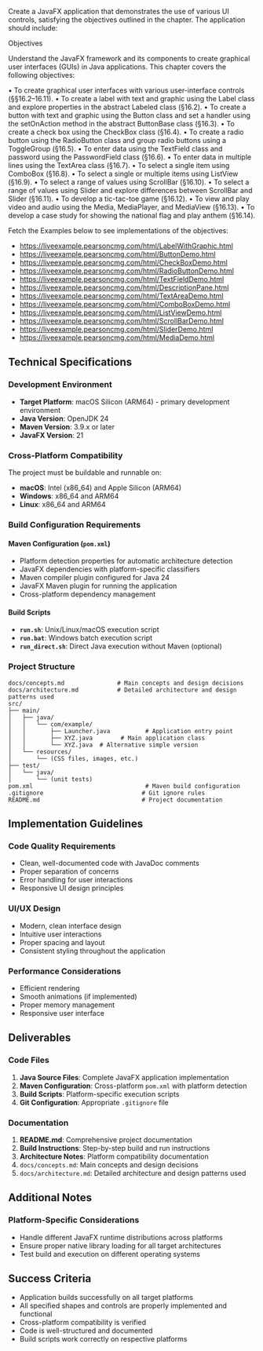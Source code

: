 Create a JavaFX application that demonstrates the use of various UI controls, satisfying the objectives outlined in the chapter. The application should include:

Objectives

Understand the JavaFX framework and its components to create graphical user interfaces (GUIs) in Java applications. This chapter covers the following objectives:

• To create graphical user interfaces with various user-interface controls (§§16.2–16.11).
• To create a label with text and graphic using the Label class and explore properties in the abstract Labeled class (§16.2).
• To create a button with text and graphic using the Button class and set a handler using the setOnAction method in the abstract ButtonBase class (§16.3).
• To create a check box using the CheckBox class (§16.4).
• To create a radio button using the RadioButton class and group radio buttons using a ToggleGroup (§16.5).
• To enter data using the TextField class and password using the PasswordField class (§16.6).
• To enter data in multiple lines using the TextArea class (§16.7).
• To select a single item using ComboBox (§16.8).
• To select a single or multiple items using ListView (§16.9).
• To select a range of values using ScrollBar (§16.10).
• To select a range of values using Slider and explore differences between ScrollBar and Slider (§16.11).
• To develop a tic-tac-toe game (§16.12).
• To view and play video and audio using the Media, MediaPlayer, and MediaView (§16.13).
• To develop a case study for showing the national flag and play anthem (§16.14).

Fetch the Examples below to see implementations of the objectives:
- https://liveexample.pearsoncmg.com/html/LabelWithGraphic.html
- https://liveexample.pearsoncmg.com/html/ButtonDemo.html
- https://liveexample.pearsoncmg.com/html/CheckBoxDemo.html
- https://liveexample.pearsoncmg.com/html/RadioButtonDemo.html
- https://liveexample.pearsoncmg.com/html/TextFieldDemo.html
- https://liveexample.pearsoncmg.com/html/DescriptionPane.html
- https://liveexample.pearsoncmg.com/html/TextAreaDemo.html
- https://liveexample.pearsoncmg.com/html/ComboBoxDemo.html
- https://liveexample.pearsoncmg.com/html/ListViewDemo.html
- https://liveexample.pearsoncmg.com/html/ScrollBarDemo.html
- https://liveexample.pearsoncmg.com/html/SliderDemo.html
- https://liveexample.pearsoncmg.com/html/MediaDemo.html

## Technical Specifications

### Development Environment

- **Target Platform**: macOS Silicon (ARM64) - primary development environment
- **Java Version**: OpenJDK 24
- **Maven Version**: 3.9.x or later
- **JavaFX Version**: 21

### Cross-Platform Compatibility

The project must be buildable and runnable on:

- **macOS**: Intel (x86_64) and Apple Silicon (ARM64)
- **Windows**: x86_64 and ARM64
- **Linux**: x86_64 and ARM64

### Build Configuration Requirements

#### Maven Configuration (`pom.xml`)

- Platform detection properties for automatic architecture detection
- JavaFX dependencies with platform-specific classifiers
- Maven compiler plugin configured for Java 24
- JavaFX Maven plugin for running the application
- Cross-platform dependency management

#### Build Scripts

- **`run.sh`**: Unix/Linux/macOS execution script
- **`run.bat`**: Windows batch execution script
- **`run_direct.sh`**: Direct Java execution without Maven (optional)

### Project Structure

```text
docs/concepts.md               # Main concepts and design decisions
docs/architecture.md           # Detailed architecture and design patterns used
src/
├── main/
│   ├── java/
│   │   └── com/example/
│   │       ├── Launcher.java          # Application entry point
│   │       ├── XYZ.java        # Main application class
│   │       └── XYZ.java  # Alternative simple version
│   └── resources/
│       └── (CSS files, images, etc.)
├── test/
│   └── java/
│       └── (unit tests)
pom.xml                                # Maven build configuration
.gitignore                            # Git ignore rules
README.md                             # Project documentation
```

## Implementation Guidelines

### Code Quality Requirements

- Clean, well-documented code with JavaDoc comments
- Proper separation of concerns
- Error handling for user interactions
- Responsive UI design principles

### UI/UX Design

- Modern, clean interface design
- Intuitive user interactions
- Proper spacing and layout
- Consistent styling throughout the application

### Performance Considerations

- Efficient rendering
- Smooth animations (if implemented)
- Proper memory management
- Responsive user interface

## Deliverables

### Code Files

1. **Java Source Files**: Complete JavaFX application implementation
2. **Maven Configuration**: Cross-platform `pom.xml` with platform detection
3. **Build Scripts**: Platform-specific execution scripts
4. **Git Configuration**: Appropriate `.gitignore` file

### Documentation

1. **README.md**: Comprehensive project documentation
2. **Build Instructions**: Step-by-step build and run instructions
3. **Architecture Notes**: Platform compatibility documentation
4. `docs/concepts.md`: Main concepts and design decisions
5. `docs/architecture.md`: Detailed architecture and design patterns used

## Additional Notes

### Platform-Specific Considerations

- Handle different JavaFX runtime distributions across platforms
- Ensure proper native library loading for all target architectures
- Test build and execution on different operating systems

## Success Criteria

- Application builds successfully on all target platforms
- All specified shapes and controls are properly implemented and functional
- Cross-platform compatibility is verified
- Code is well-structured and documented
- Build scripts work correctly on respective platforms